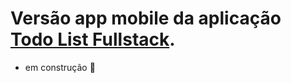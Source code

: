 # Versão app mobile da aplicação [Todo List Fullstack](https://github.com/dihsantanna/to-do-list-fullstack).



* em construção :construction:
